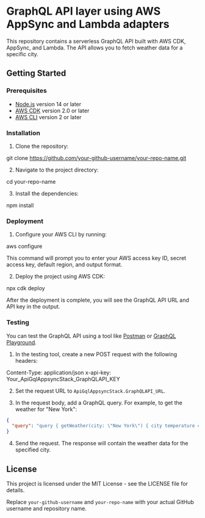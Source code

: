 # GraphQL API layer using AWS AppSync and Lambda adapters

This repository contains a serverless GraphQL API built with AWS CDK, AppSync, and Lambda. The API allows you to fetch weather data for a specific city.

## Getting Started

### Prerequisites

- [Node.js](https://nodejs.org/en/download/) version 14 or later
- [AWS CDK](https://docs.aws.amazon.com/cdk/latest/guide/getting_started.html) version 2.0 or later
- [AWS CLI](https://aws.amazon.com/cli/) version 2 or later

### Installation

1. Clone the repository:

git clone https://github.com/your-github-username/your-repo-name.git


2. Navigate to the project directory:

cd your-repo-name


3. Install the dependencies:

npm install


### Deployment

1. Configure your AWS CLI by running:

aws configure


This command will prompt you to enter your AWS access key ID, secret access key, default region, and output format.

2. Deploy the project using AWS CDK:

npx cdk deploy


After the deployment is complete, you will see the GraphQL API URL and API key in the output.

### Testing

You can test the GraphQL API using a tool like [Postman](https://www.postman.com/downloads/) or [GraphQL Playground](https://github.com/graphql/graphql-playground).

1. In the testing tool, create a new POST request with the following headers:

Content-Type: application/json
x-api-key: Your_ApiGqlAppsyncStack_GraphQLAPI_KEY


2. Set the request URL to `ApiGqlAppsyncStack.GraphQLAPI_URL`.

3. In the request body, add a GraphQL query. For example, to get the weather for "New York":

```json
{
  "query": "query { getWeather(city: \"New York\") { city temperature condition description }}"
}
```

4. Send the request. The response will contain the weather data for the specified city.

## License

This project is licensed under the MIT License - see the LICENSE file for details.

Replace `your-github-username` and `your-repo-name` with your actual GitHub username and repository name.
